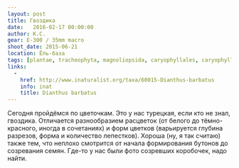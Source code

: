 ```yaml
---
layout: post
title: Гвоздика
date:   2016-02-17 00:00:00
author: К.С.
gear: E-300 / 35mm macro
shoot_date: 2015-06-21
location: Ёль-база
tags: [plantae, tracheophyta, magnoliopsida, caryophyllales, caryophyllaceae, dianthus, dianthus barbatus]
links:
  -
    href: http://www.inaturalist.org/taxa/60015-Dianthus-barbatus
    info: inat
    title: Dianthus barbatus
---
```


Сегодня пройдёмся по цветочкам. Это у нас турецкая, если кто не знал, гвоздика. Отличается разнообразием расцветок (от белого до тёмно-красного, иногда в сочетаниях) и форм цветков (варьируется глубина разрезов, форма и количество лепестков). Хороша (ну, я так считаю) также тем, что неплохо смотрится от начала формирования бутонов до созревания семян. Где-то у нас были фото созревших коробочек, надо найти.
